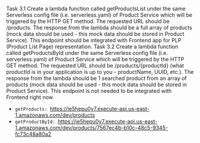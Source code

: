 Task 3.1
Create a lambda function called getProductsList under the same Serverless config file (i.e. serverless.yaml) of Product Service which will be triggered by the HTTP GET method.
The requested URL should be /products.
The response from the lambda should be a full array of products (mock data should be used - this mock data should be stored in Product Service).
This endpoint should be integrated with Frontend app for PLP (Product List Page) representation.
Task 3.2
Create a lambda function called getProductsById under the same Serverless config file (i.e. serverless.yaml) of Product Service which will be triggered by the HTTP GET method.
The requested URL should be /products/{productId} (what productId is in your application is up to you - productName, UUID, etc.).
The response from the lambda should be 1 searched product from an array of products (mock data should be used - this mock data should be stored in Product Service).
This endpoint is not needed to be integrated with Frontend right now.

- `getProducts: `https://je5hepu0y7.execute-api.us-east-1.amazonaws.com/dev/products
- `getProductById: `https://je5hepu0y7.execute-api.us-east-1.amazonaws.com/dev/products/7567ec4b-b10c-48c5-9345-fc73c48a80a2
